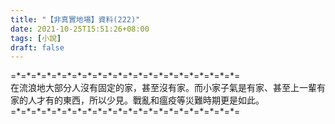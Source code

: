 ```yaml
---
title: "【非真實地場】資料(222)"
date: 2021-10-25T15:51:26+08:00
tags: [小說]
draft: false
---
```


=\*=\*=\*=\*=\*=\*=\*=\*=\*=\*=\*=\*=\*=\*=\*=\*=\*=\*=\*=\*=\*=\*=  
在流浪地大部分人沒有固定的家，甚至沒有家。而小家子氣是有家、甚至上一輩有家的人才有的東西，所以少見。戰亂和瘟疫等災難時期更是如此。  
=\*=\*=\*=\*=\*=\*=\*=\*=\*=\*=\*=\*=\*=\*=\*=\*=\*=\*=\*=\*=\*=\*=  